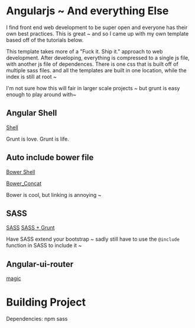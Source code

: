#  Angularjs ~ And everything Else

I find front end web development to be super open and everyone has their own
best practices. This is great ~ and so I came up with my own template based off
of the tutorials below. 

This template takes more of a "Fuck it. Ship it." approach to web development.
After developing, everything is compressed to a single js file, with another js
file of dependences. There is one css that is built off of multiple sass files.
and all the templates are built in one location, while the index is still at
root ~ 

I'm not sure how this will fair in larger scale projects ~ but grunt is easy
enough to play around with~ 

## Angular Shell
[Shell](http://manuel.kiessling.net/2014/06/09/creating-a-useful-angularjs-project-structure-and-toolchain/)

Grunt is love. Grunt is life. 

## Auto include bower file
[Bower Shell](http://fuseinteractive.ca/blog/automating-bower-library-integration-grunt#.VOv8s1PF8m8)

[Bower_Concat](https://github.com/sapegin/grunt-bower-concat)

Bower is cool, but linking is annoying ~ 

## SASS 

[SASS](http://sass-lang.com/guide)
[SASS + Grunt](http://ryanchristiani.com/getting-started-with-grunt-and-sass/)

Have SASS extend your bootstrap ~ sadly still have to use the `@include` function in SASS to include it ~ 

## Angular-ui-router

[magic](https://github.com/angular-ui/ui-router)


# Building Project

Dependencies: 
  npm
  sass

